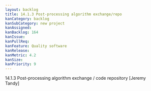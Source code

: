 ```yaml
---
layout: backlog
title: 14.1.3 Post-processing algorithm exchange/repo
kanCategory: backlog
kanSubCategory: new project
kanAssigned:
kanBacklog: 164
kanIssue:
kanPullReq:
kanFeature: Quality software
kanRelease: 
kanMetric: 4.2
kanSize:
kanPriority: 9
---
```

14.1.3 Post-processing algorithm exchange / code repository [Jeremy Tandy]
